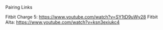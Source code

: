 Pairing Links

Fitbit Charge 5: https://www.youtube.com/watch?v=SY1tD9uWy28
Fitbit Alta: https://www.youtube.com/watch?v=ksn3exiukc4
